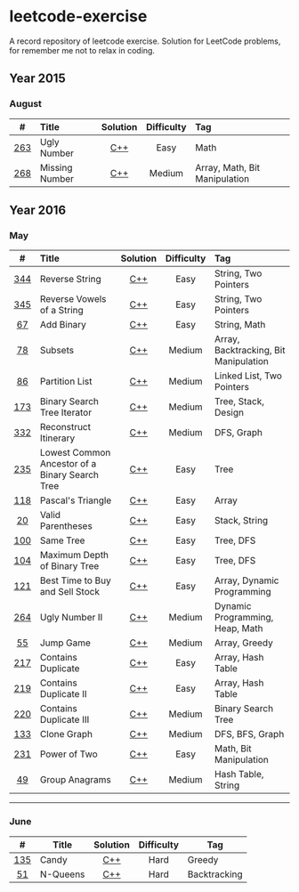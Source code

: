 # leetcode-exercise
A record repository of leetcode exercise. Solution for LeetCode problems, for remember me not to relax in coding.



## Year 2015

### August

|                    #                     | Title          |                 Solution                 | Difficulty | Tag                           |
| :--------------------------------------: | :------------- | :--------------------------------------: | :--------: | :---------------------------- |
| [263](https://leetcode.com/problems/ugly-number/) | Ugly Number    | [C++](./2015/August/263_Ugly_Number.cpp) |    Easy    | Math                          |
| [268](https://leetcode.com/problems/missing-number/) | Missing Number | [C++](./2015/August/268_Missing_Number.cpp) |   Medium   | Array, Math, Bit Manipulation |



## Year 2016

### May

|                    #                     | Title                                    |                 Solution                 | Difficulty | Tag                                   |
| :--------------------------------------: | :--------------------------------------- | :--------------------------------------: | :--------: | :------------------------------------ |
| [344](https://leetcode.com/problems/reverse-string/) | Reverse String                           | [C++](./2016/May/344_Reverse_String.cpp) |    Easy    | String, Two Pointers                  |
| [345](https://leetcode.com/problems/reverse-vowels-of-a-string/) | Reverse Vowels of a String               | [C++](./2016/May/344_Reverse_String.cpp) |    Easy    | String, Two Pointers                  |
| [67](https://leetcode.com/problems/add-binary/) | Add Binary                               |   [C++](./2016/May/67_Add_Binary.cpp)    |    Easy    | String, Math                          |
| [78](https://leetcode.com/problems/subsets/) | Subsets                                  |     [C++](./2016/May/78_Subsets.cpp)     |   Medium   | Array, Backtracking, Bit Manipulation |
| [86](https://leetcode.com/problems/partition-list/) | Partition List                           | [C++](./2016/May/86_Partition_List.cpp)  |   Medium   | Linked List, Two Pointers             |
| [173](https://leetcode.com/problems/binary-search-tree-iterator/) | Binary Search Tree Iterator              | [C++](./2016/May/173_Binary_Search_Tree_Iterator.cpp) |   Medium   | Tree, Stack, Design                   |
| [332](https://leetcode.com/problems/reconstruct-itinerary/) | Reconstruct Itinerary                    | [C++](./2016/May/332_Reconstruct_Itinerary.cpp) |   Medium   | DFS, Graph                            |
| [235](https://leetcode.com/problems/lowest-common-ancestor-of-a-binary-search-tree/) | Lowest Common Ancestor of a Binary Search Tree | [C++](./2016/May/235_Lowest_Common_Ancestor_of_a_BST.cpp) |    Easy    | Tree                                  |
| [118](https://leetcode.com/problems/pascals-triangle/) | Pascal's Triangle                        | [C++](./2016/May/118_Pascal_s_Triangle.cpp) |    Easy    | Array                                 |
| [20](https://leetcode.com/problems/valid-parentheses/) | Valid Parentheses                        | [C++](./2016/May/20_Valid_Parentheses.cpp) |    Easy    | Stack, String                         |
| [100](https://leetcode.com/problems/same-tree/) | Same Tree                                |   [C++](./2016/May/100_Same_Tree.cpp)    |    Easy    | Tree, DFS                             |
| [104](https://leetcode.com/problems/maximum-depth-of-binary-tree/) | Maximum Depth of Binary Tree             | [C++](./2016/May/104_Maximum_Depth_of_Binary_Tree.cpp) |    Easy    | Tree, DFS                             |
| [121](https://leetcode.com/problems/best-time-to-buy-and-sell-stock/) | Best Time to Buy and Sell Stock          | [C++](./2016/May/121_Best_Time_to_Buy_and_Sell_Stock.cpp) |    Easy    | Array, Dynamic Programming            |
| [264](https://leetcode.com/problems/ugly-number-ii/) | Ugly Number II                           | [C++](./2016/May/264_Ugly_Number_2.cpp)  |   Medium   | Dynamic Programming, Heap, Math       |
| [55](https://leetcode.com/problems/jump-game/) | Jump Game                                |    [C++](./2016/May/55_Jump_Game.cpp)    |   Medium   | Array, Greedy                         |
| [217](https://leetcode.com/problems/contains-duplicate/) | Contains Duplicate                       | [C++](./2016/May/217_Contains_Duplicate.cpp) |    Easy    | Array, Hash Table                     |
| [219](https://leetcode.com/problems/contains-duplicate-ii/) | Contains Duplicate II                    | [C++](./2016/May/219_Contains_Duplicate_II.cpp) |    Easy    | Array, Hash Table                     |
| [220](https://leetcode.com/problems/contains-duplicate-iii/) | Contains Duplicate III                   | [C++](./2016/May/220_Contains_Duplicate_III.cpp) |   Medium   | Binary Search Tree                    |
| [133](https://leetcode.com/problems/clone-graph/) | Clone Graph                              |  [C++](./2016/May/133_Clone_Graph.cpp)   |   Medium   | DFS, BFS, Graph                       |
| [231](https://leetcode.com/problems/power-of-two/) | Power of Two                             |  [C++](./2016/May/231_Power_of_Two.cpp)  |    Easy    | Math, Bit Manipulation                |
| [49](https://leetcode.com/problems/anagrams/) | Group Anagrams                           | [C++](./2016/May/49_Group_Anagrams.cpp)  |   Medium   | Hash Table, String                    |

***

### June

|                    #                     | Title    |              Solution              | Difficulty | Tag          |
| :--------------------------------------: | -------- | :--------------------------------: | :--------: | ------------ |
| [135](https://leetcode.com/problems/candy/) | Candy    |  [C++](./2016/June/135_Candy.cpp)  |    Hard    | Greedy       |
| [51](https://leetcode.com/problems/n-queens/) | N-Queens | [C++](./2016/June/51_N_Queens.cpp) |    Hard    | Backtracking |

